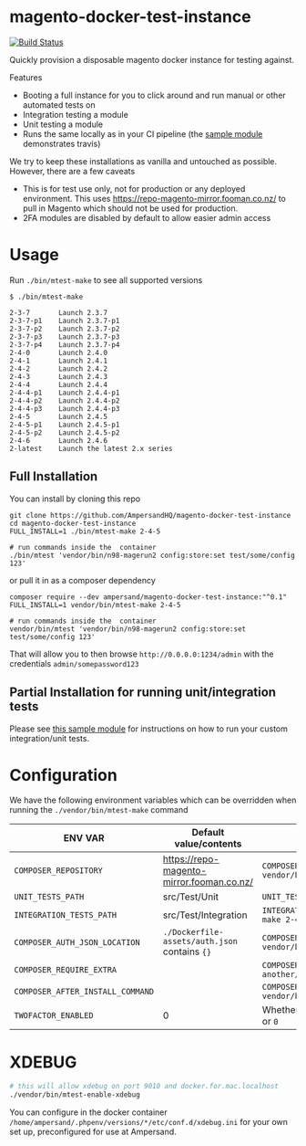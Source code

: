 # magento-docker-test-instance

[![Build Status](https://app.travis-ci.com/AmpersandHQ/magento-docker-test-instance.svg?branch=master)](https://app.travis-ci.com/AmpersandHQ/magento-docker-test-instance)

Quickly provision a disposable magento docker instance for testing against.

Features
- Booting a full instance for you to click around and run manual or other automated tests on
- Integration testing a module
- Unit testing a module
- Runs the same locally as in your CI pipeline (the [sample module](https://github.com/AmpersandHQ/magento-docker-test-instance/tree/sample) demonstrates travis)

We try to keep these installations as vanilla and untouched as possible. However, there are a few caveats
- This is for test use only, not for production or any deployed environment. This uses https://repo-magento-mirror.fooman.co.nz/ to pull in Magento which should not be used for production.
- 2FA modules are disabled by default to allow easier admin access

# Usage 

Run `./bin/mtest-make` to see all supported versions

```
$ ./bin/mtest-make

2-3-7       Launch 2.3.7
2-3-7-p1    Launch 2.3.7-p1
2-3-7-p2    Launch 2.3.7-p2
2-3-7-p3    Launch 2.3.7-p3
2-3-7-p4    Launch 2.3.7-p4
2-4-0       Launch 2.4.0
2-4-1       Launch 2.4.1
2-4-2       Launch 2.4.2
2-4-3       Launch 2.4.3
2-4-4       Launch 2.4.4
2-4-4-p1    Launch 2.4.4-p1
2-4-4-p2    Launch 2.4.4-p2
2-4-4-p3    Launch 2.4.4-p3
2-4-5       Launch 2.4.5
2-4-5-p1    Launch 2.4.5-p1
2-4-5-p2    Launch 2.4.5-p2
2-4-6       Launch 2.4.6
2-latest    Launch the latest 2.x series

```

## Full Installation

You can install by cloning this repo
```
git clone https://github.com/AmpersandHQ/magento-docker-test-instance
cd magento-docker-test-instance
FULL_INSTALL=1 ./bin/mtest-make 2-4-5

# run commands inside the  container
./bin/mtest 'vendor/bin/n98-magerun2 config:store:set test/some/config 123'
```

or pull it in as a composer dependency

```
composer require --dev ampersand/magento-docker-test-instance:"^0.1"
FULL_INSTALL=1 vendor/bin/mtest-make 2-4-5

# run commands inside the  container
vendor/bin/mtest 'vendor/bin/n98-magerun2 config:store:set test/some/config 123'
```

That will allow you to then browse `http://0.0.0.0:1234/admin` with the credentials `admin/somepassword123`

## Partial Installation for running unit/integration tests

Please see [this sample module](https://github.com/AmpersandHQ/magento-docker-test-instance/tree/sample) for instructions on how to run your custom integration/unit tests.

# Configuration

We have the following environment variables which can be overridden when running the `./vendor/bin/mtest-make` command

| ENV VAR  	                | Default value/contents	                       | Example                                                                                               | 
|---------------------------|-----------------------------------------------|-------------------------------------------------------------------------------------------------------|
| `COMPOSER_REPOSITORY` 	   | https://repo-magento-mirror.fooman.co.nz/     | `COMPOSER_REPOSITORY='https://repo.packagist.com/your_org_here/' vendor/bin/mtest-make 2-4-5`         |
| `UNIT_TESTS_PATH`         | src/Test/Unit                                 | `UNIT_TESTS_PATH='Tests/Unit' vendor/bin/mtest-make 2-4-5`                                            | 
| `INTEGRATION_TESTS_PATH`	 | 	src/Test/Integration                         | `INTEGRATION_TESTS_PATH='Tests/Integration' vendor/bin/mtest-make 2-4-5`                              | 
| `COMPOSER_AUTH_JSON_LOCATION`                         | `./Dockerfile-assets/auth.json` contains `{}` | `COMPOSER_AUTH_JSON_LOCATION=~/.composer/auth.json vendor/bin/mtest-make 2-4-5`                       | 
 | `COMPOSER_REQUIRE_EXTRA` |                                               | `COMPOSER_REQUIRE_EXTRA='some/suggested-module another/suggested-module' vendor/bin/mtest-make 2-4-5` |
 | `COMPOSER_AFTER_INSTALL_COMMAND` |                                               | `COMPOSER_AFTER_INSTALL_COMMAND='cp foo.txt bar.txt' vendor/bin/mtest-make 2-4-5`                     | 
 | `TWOFACTOR_ENABLED` | 0 | Whether the magento 2fa modules are enabled by default, can be `1` or `0`                    |

# XDEBUG

```bash
# this will allow xdebug on port 9010 and docker.for.mac.localhost
./vendor/bin/mtest-enable-xdebug 
```

You can configure in the docker container `/home/ampersand/.phpenv/versions/*/etc/conf.d/xdebug.ini` for your own set up, preconfigured for use at Ampersand.